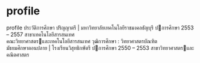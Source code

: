 # profile
profile
ประวัติการศึกษา 
ปริญญาตรี | มหาวิทยาลัยเทคโนโลยีราชมงคลธัญบุรี 
ปการศึกษา 2553 – 2557 สาขาเทคโนโลยีสารสนเทศ  
คณะวิทยาศาสตรและเทคโนโลยีสารสนเทศ 
วุฒิการศึกษา : วิทยาศาสตรบัณฑิต  
มัธยมศึกษาตอนปลาย | โรงเรียนวิสุทธิกษัตรี 
ปการศึกษา 2550 – 2553 สาขาวิทยาศาสตรและคณิตศาสตร
